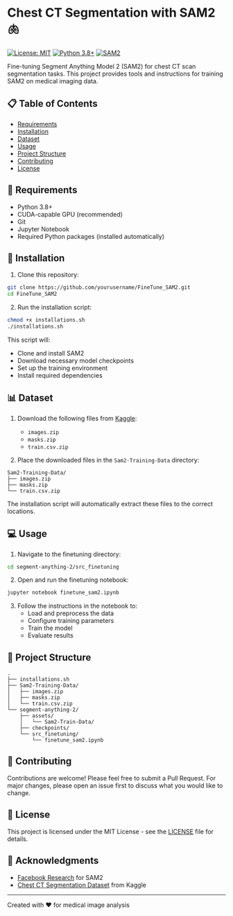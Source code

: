 # Chest CT Segmentation with SAM2 🫁

[![License: MIT](https://img.shields.io/badge/License-MIT-yellow.svg)](https://opensource.org/licenses/MIT)
[![Python 3.8+](https://img.shields.io/badge/python-3.8+-blue.svg)](https://www.python.org/downloads/)
[![SAM2](https://img.shields.io/badge/SAM-2.0-green.svg)](https://github.com/facebookresearch/segment-anything-2)

Fine-tuning Segment Anything Model 2 (SAM2) for chest CT scan segmentation tasks. This project provides tools and instructions for training SAM2 on medical imaging data.

## 📋 Table of Contents

- [Requirements](#-requirements)
- [Installation](#-installation)
- [Dataset](#-dataset)
- [Usage](#-usage)
- [Project Structure](#-project-structure)
- [Contributing](#-contributing)
- [License](#-license)

## 🔧 Requirements

- Python 3.8+
- CUDA-capable GPU (recommended)
- Git
- Jupyter Notebook
- Required Python packages (installed automatically)

## 🚀 Installation

1. Clone this repository:
```bash
git clone https://github.com/yourusername/FineTune_SAM2.git
cd FineTune_SAM2
```

2. Run the installation script:
```bash
chmod +x installations.sh
./installations.sh
```

This script will:
- Clone and install SAM2
- Download necessary model checkpoints
- Set up the training environment
- Install required dependencies

## 📊 Dataset

1. Download the following files from [Kaggle](https://www.kaggle.com/datasets/polomarco/chest-ct-segmentation/data):
   - `images.zip`
   - `masks.zip`
   - `train.csv.zip`

2. Place the downloaded files in the `Sam2-Training-Data` directory:
```plaintext
Sam2-Training-Data/
├── images.zip
├── masks.zip
└── train.csv.zip
```

The installation script will automatically extract these files to the correct locations.

## 💻 Usage

1. Navigate to the finetuning directory:
```bash
cd segment-anything-2/src_finetuning
```

2. Open and run the finetuning notebook:
```bash
jupyter notebook finetune_sam2.ipynb
```

3. Follow the instructions in the notebook to:
   - Load and preprocess the data
   - Configure training parameters
   - Train the model
   - Evaluate results

## 📁 Project Structure

```plaintext
.
├── installations.sh
├── Sam2-Training-Data/
│   ├── images.zip
│   ├── masks.zip
│   └── train.csv.zip
└── segment-anything-2/
    ├── assets/
    │   └── Sam2-Train-Data/
    ├── checkpoints/
    └── src_finetuning/
        └── finetune_sam2.ipynb
```

## 🤝 Contributing

Contributions are welcome! Please feel free to submit a Pull Request. For major changes, please open an issue first to discuss what you would like to change.

## 📄 License

This project is licensed under the MIT License - see the [LICENSE](LICENSE) file for details.

## 🙏 Acknowledgments

- [Facebook Research](https://github.com/facebookresearch/segment-anything-2) for SAM2
- [Chest CT Segmentation Dataset](https://www.kaggle.com/datasets/polomarco/chest-ct-segmentation/data) from Kaggle

---
Created with ❤️ for medical image analysis